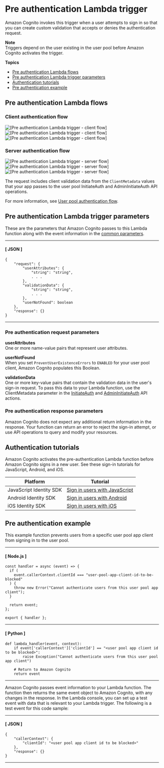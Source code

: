 # Pre authentication Lambda trigger<a name="user-pool-lambda-pre-authentication"></a>

Amazon Cognito invokes this trigger when a user attempts to sign in so that you can create custom validation that accepts or denies the authentication request\.

**Note**  
Triggers depend on the user existing in the user pool before Amazon Cognito activates the trigger\.

**Topics**
+ [Pre authentication Lambda flows](#user-pool-lambda-pre-authentication-flows)
+ [Pre authentication Lambda trigger parameters](#cognito-user-pools-lambda-trigger-syntax-pre-auth)
+ [Authentication tutorials](#aws-lambda-triggers-pre-authentication-tutorials)
+ [Pre authentication example](#aws-lambda-triggers-pre-authentication-example)

## Pre authentication Lambda flows<a name="user-pool-lambda-pre-authentication-flows"></a>

### Client authentication flow<a name="user-pool-lambda-pre-authentication-1"></a>

![\[Pre authentication Lambda trigger - client flow\]](http://docs.aws.amazon.com/cognito/latest/developerguide/)![\[Pre authentication Lambda trigger - client flow\]](http://docs.aws.amazon.com/cognito/latest/developerguide/)![\[Pre authentication Lambda trigger - client flow\]](http://docs.aws.amazon.com/cognito/latest/developerguide/)

### Server authentication flow<a name="user-pool-lambda-pre-authentication-2"></a>

![\[Pre authentication Lambda trigger - server flow\]](http://docs.aws.amazon.com/cognito/latest/developerguide/)![\[Pre authentication Lambda trigger - server flow\]](http://docs.aws.amazon.com/cognito/latest/developerguide/)![\[Pre authentication Lambda trigger - server flow\]](http://docs.aws.amazon.com/cognito/latest/developerguide/)

The request includes client validation data from the `ClientMetadata` values that your app passes to the user pool InitiateAuth and AdminInitiateAuth API operations\.

For more information, see [User pool authentication flow](amazon-cognito-user-pools-authentication-flow.md)\.

## Pre authentication Lambda trigger parameters<a name="cognito-user-pools-lambda-trigger-syntax-pre-auth"></a>

These are the parameters that Amazon Cognito passes to this Lambda function along with the event information in the [common parameters](https://docs.aws.amazon.com/cognito/latest/developerguide/cognito-user-identity-pools-working-with-aws-lambda-triggers.html#cognito-user-pools-lambda-trigger-syntax-shared)\.

------
#### [ JSON ]

```
{
    "request": {
        "userAttributes": {
            "string": "string",
            . . .
        },
        "validationData": {
            "string": "string",
            . . .
        },
        "userNotFound": boolean
    },
    "response": {}
}
```

------

### Pre authentication request parameters<a name="cognito-user-pools-lambda-trigger-syntax-pre-auth-request"></a>

**userAttributes**  
One or more name\-value pairs that represent user attributes\.

**userNotFound**  
When you set `PreventUserExistenceErrors` to `ENABLED` for your user pool client, Amazon Cognito populates this Boolean\.

**validationData**  
One or more key\-value pairs that contain the validation data in the user's sign\-in request\. To pass this data to your Lambda function, use the ClientMetadata parameter in the [InitiateAuth](https://docs.aws.amazon.com/cognito-user-identity-pools/latest/APIReference/API_.html) and [AdminInitiateAuth](https://docs.aws.amazon.com/cognito-user-identity-pools/latest/APIReference/API_AdminInitiateAuth.html) API actions\.

### Pre authentication response parameters<a name="cognito-user-pools-lambda-trigger-syntax-pre-auth-response"></a>

Amazon Cognito does not expect any additional return information in the response\. Your function can return an error to reject the sign\-in attempt, or use API operations to query and modify your resources\.

## Authentication tutorials<a name="aws-lambda-triggers-pre-authentication-tutorials"></a>

Amazon Cognito activates the pre\-authentication Lambda function before Amazon Cognito signs in a new user\. See these sign\-in tutorials for JavaScript, Android, and iOS\.


| Platform | Tutorial | 
| --- | --- | 
| JavaScript Identity SDK | [Sign in users with JavaScript](https://docs.aws.amazon.com/cognito/latest/developerguide/tutorial-integrating-user-pools-javascript.html#tutorial-integrating-user-pools-user-sign-in-javascript) | 
| Android Identity SDK | [Sign in users with Android](https://docs.aws.amazon.com/cognito/latest/developerguide/tutorial-integrating-user-pools-android.html#tutorial-integrating-user-pools-user-sign-in-android) | 
| iOS Identity SDK | [Sign in users with iOS](https://docs.aws.amazon.com/cognito/latest/developerguide/tutorial-integrating-user-pools-ios.html#tutorial-integrating-user-pools-authenticate-users-ios) | 

## Pre authentication example<a name="aws-lambda-triggers-pre-authentication-example"></a>

This example function prevents users from a specific user pool app client from signing in to the user pool\. 

------
#### [ Node\.js ]

```
const handler = async (event) => {
  if (
    event.callerContext.clientId === "user-pool-app-client-id-to-be-blocked"
  ) {
    throw new Error("Cannot authenticate users from this user pool app client");
  }

  return event;
};

export { handler };
```

------
#### [ Python ]

```
def lambda_handler(event, context):
    if event['callerContext']['clientId'] == "<user pool app client id to be blocked>":
        raise Exception("Cannot authenticate users from this user pool app client")

    # Return to Amazon Cognito
    return event
```

------

Amazon Cognito passes event information to your Lambda function\. The function then returns the same event object to Amazon Cognito, with any changes in the response\. In the Lambda console, you can set up a test event with data that is relevant to your Lambda trigger\. The following is a test event for this code sample: 

------
#### [ JSON ]

```
{
    "callerContext": {
        "clientId": "<user pool app client id to be blocked>"
    },
    "response": {}
}
```

------
